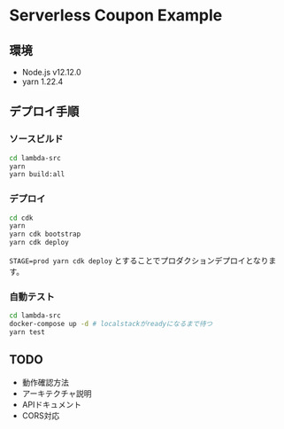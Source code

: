 # Serverless Coupon Example

## 環境

- Node.js v12.12.0
- yarn 1.22.4

## デプロイ手順
### ソースビルド

```bash
cd lambda-src
yarn
yarn build:all
```

### デプロイ

```bash
cd cdk
yarn
yarn cdk bootstrap
yarn cdk deploy
```

`STAGE=prod yarn cdk deploy` とすることでプロダクションデプロイとなります。

### 自動テスト

```bash
cd lambda-src
docker-compose up -d # localstackがreadyになるまで待つ
yarn test
```

## TODO

- 動作確認方法
- アーキテクチャ説明
- APIドキュメント
- CORS対応
